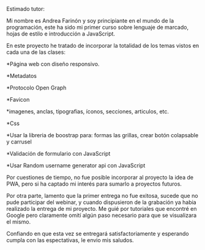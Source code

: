   Estimado tutor: 
  
  Mi nombre es Andrea Farinón y soy principiante en el mundo de la programación,
  este ha sido mi primer curso sobre lenguaje de marcado, hojas de estilo e introducción a JavaScript.
  
  En este proyecto he tratado de incorporar la totalidad de los temas vistos en cada una de las clases:
  
  *Página web con diseño responsivo.
  
  *Metadatos
  
  *Protocolo Open Graph
  
  *Favicon
  
  *imagenes, anclas, tipografias, íconos, secciones, articulos, etc.
  
  *Css 
  
  *Usar la libreria de boostrap para: formas las grillas, crear botón colapsable y carrusel 
  
  *Validación de formulario con JavaScript
  
  *Usar Random username generator api con JavaScript
  
  Por cuestiones de tiempo, no fue posible incorporar al proyecto la idea de PWA, pero si ha captado mi interés
  para sumarlo a proyectos futuros.

  Por otra parte, lamento que la primer entrega no fue exitosa, sucede que no pude participar del webinar, y cuando dispusieron de la grabación ya habia realizado la entrega de mi proyecto. Me guié por tutoriales que encontré en Google pero claramente omití algún paso necesario para que se visualizara el mismo. 

  Confiando en que esta vez se entregará satisfactoriamente y esperando cumpla con las espectativas, le envio mis saludos.
